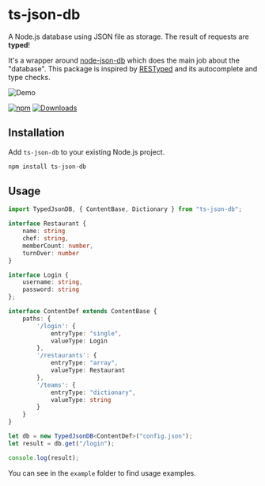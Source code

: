 # ts-json-db

A Node.js database using JSON file as storage. The result of requests are **typed**!

It's a wrapper around [node-json-db](https://github.com/Belphemur/node-json-db) which does the main job about the "database". This package is inspired by [RESTyped](https://github.com/rawrmaan/restyped) and its autocomplete and type checks.

![Demo](https://i.imgur.com/q3uLHJW.gif)

[![npm](https://img.shields.io/npm/v/ts-json-db.svg)](https://www.npmjs.com/package/ts-json-db)
[![Downloads](https://img.shields.io/npm/dt/ts-json-db.svg)](https://www.npmjs.com/package/ts-json-db)

## Installation

Add `ts-json-db` to your existing Node.js project.

```bash
npm install ts-json-db
```

## Usage

```typescript
import TypedJsonDB, { ContentBase, Dictionary } from "ts-json-db";

interface Restaurant {
    name: string
    chef: string,
    memberCount: number,
    turnOver: number
}

interface Login {
    username: string,
    password: string
};

interface ContentDef extends ContentBase {
    paths: {
        '/login': {
            entryType: "single",
            valueType: Login
        },
        '/restaurants': {
            entryType: "array",
            valueType: Restaurant
        },
        '/teams': {
            entryType: "dictionary",
            valueType: string
        }
    }
}

let db = new TypedJsonDB<ContentDef>("config.json");
let result = db.get("/login");

console.log(result);
```

You can see in the `example` folder to find usage examples.